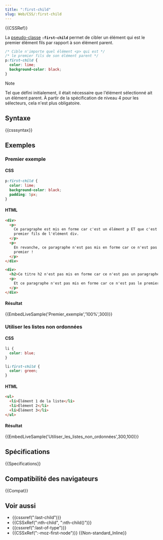 ```yaml
---
title: ":first-child"
slug: Web/CSS/:first-child
---
```


{{CSSRef}}

La [pseudo-classe](/fr/docs/Web/CSS/Pseudo-classes) **`:first-child`** permet de cibler un élément qui est le premier élément fils par rapport à son élément parent.

```css
/* Cible n'importe quel élément <p> qui est */
/* le premier fils de son élément parent */
p:first-child {
  color: lime;
  background-color: black;
}
```

> [!NOTE]
> Tel que défini initialement, il était nécessaire que l'élément sélectionné ait un élément parent. À partir de la spécification de niveau 4 pour les sélecteurs, cela n'est plus obligatoire.

## Syntaxe

{{csssyntax}}

## Exemples

### Premier exemple

#### CSS

```css
p:first-child {
  color: lime;
  background-color: black;
  padding: 5px;
}
```

#### HTML

```html
<div>
  <p>
    Ce paragraphe est mis en forme car c'est un élément p ET que c'est le
    premier fils de l'élément div.
  </p>
  <p>
    En revanche, ce paragraphe n'est pas mis en forme car ce n'est pas le
    premier !
  </p>
</div>

<div>
  <h2>Ce titre h2 n'est pas mis en forme car ce n'est pas un paragraphe.</h2>
  <p>
    Et ce paragraphe n'est pas mis en forme car ce n'est pas le premier fils !
  </p>
</div>
```

#### Résultat

{{EmbedLiveSample('Premier_exemple','100%',300)}}

### Utiliser les listes non ordonnées

#### CSS

```css
li {
  color: blue;
}

li:first-child {
  color: green;
}
```

#### HTML

```html
<ul>
  <li>Élément 1 de la liste</li>
  <li>Élément 2</li>
  <li>Élément 3</li>
</ul>
```

#### Résultat

{{EmbedLiveSample('Utiliser_les_listes_non_ordonnées',300,100)}}

## Spécifications

{{Specifications}}

## Compatibilité des navigateurs

{{Compat}}

## Voir aussi

- {{cssxref(":last-child")}}
- {{CSSxRef(":nth-child", ":nth-child()")}}
- {{cssxref(":last-of-type")}}
- {{CSSxRef(":-moz-first-node")}} {{Non-standard_Inline}}
